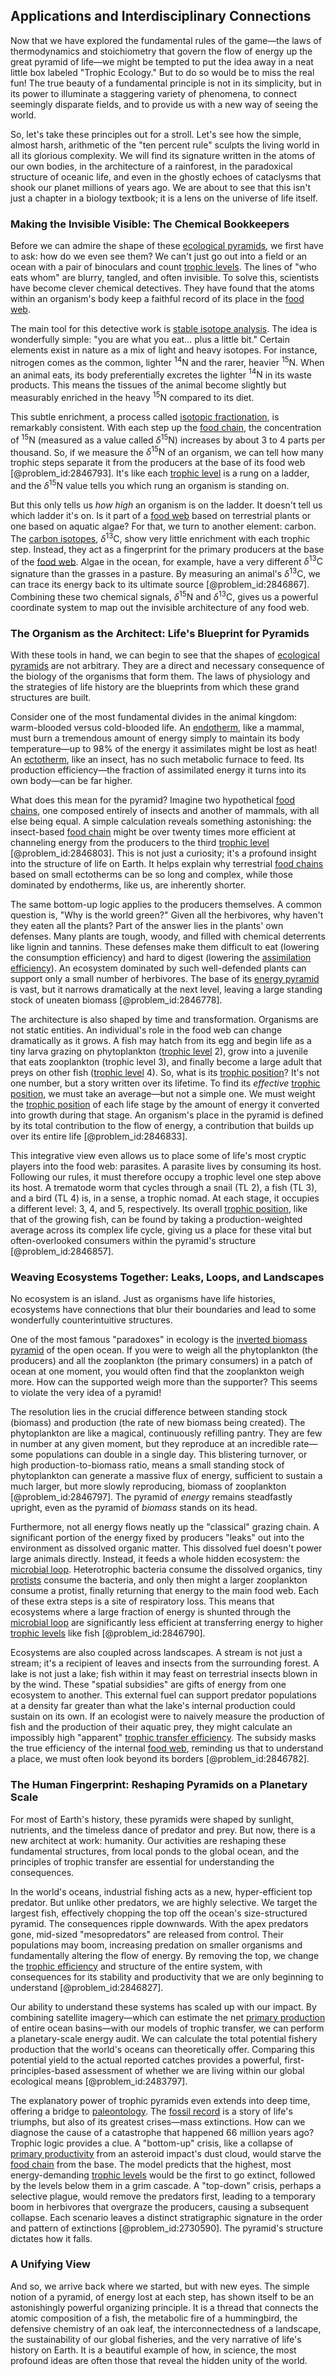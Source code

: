 ## Applications and Interdisciplinary Connections

Now that we have explored the fundamental rules of the game—the laws of thermodynamics and stoichiometry that govern the flow of energy up the great pyramid of life—we might be tempted to put the idea away in a neat little box labeled "Trophic Ecology." But to do so would be to miss the real fun! The true beauty of a fundamental principle is not in its simplicity, but in its power to illuminate a staggering variety of phenomena, to connect seemingly disparate fields, and to provide us with a new way of seeing the world.

So, let's take these principles out for a stroll. Let's see how the simple, almost harsh, arithmetic of the "ten percent rule" sculpts the living world in all its glorious complexity. We will find its signature written in the atoms of our own bodies, in the architecture of a rainforest, in the paradoxical structure of oceanic life, and even in the ghostly echoes of cataclysms that shook our planet millions of years ago. We are about to see that this isn't just a chapter in a biology textbook; it is a lens on the universe of life itself.

### Making the Invisible Visible: The Chemical Bookkeepers

Before we can admire the shape of these [ecological pyramids](@article_id:149662), we first have to ask: how do we even see them? We can't just go out into a field or an ocean with a pair of binoculars and count [trophic levels](@article_id:138225). The lines of "who eats whom" are blurry, tangled, and often invisible. To solve this, scientists have become clever chemical detectives. They have found that the atoms within an organism's body keep a faithful record of its place in the [food web](@article_id:139938).

The main tool for this detective work is [stable isotope analysis](@article_id:141344). The idea is wonderfully simple: "you are what you eat... plus a little bit." Certain elements exist in nature as a mix of light and heavy isotopes. For instance, nitrogen comes as the common, lighter ${}^{14}\text{N}$ and the rarer, heavier ${}^{15}\text{N}$. When an animal eats, its body preferentially excretes the lighter ${}^{14}\text{N}$ in its waste products. This means the tissues of the animal become slightly but measurably enriched in the heavy ${}^{15}\text{N}$ compared to its diet.

This subtle enrichment, a process called [isotopic fractionation](@article_id:155952), is remarkably consistent. With each step up the [food chain](@article_id:143051), the concentration of ${}^{15}\text{N}$ (measured as a value called $\delta^{15}\text{N}$) increases by about $3$ to $4$ parts per thousand. So, if we measure the $\delta^{15}\text{N}$ of an organism, we can tell how many trophic steps separate it from the producers at the base of its food web [@problem_id:2846793]. It's like each [trophic level](@article_id:188930) is a rung on a ladder, and the $\delta^{15}\text{N}$ value tells you which rung an organism is standing on.

But this only tells us *how high* an organism is on the ladder. It doesn't tell us which ladder it's on. Is it part of a [food web](@article_id:139938) based on terrestrial plants or one based on aquatic algae? For that, we turn to another element: carbon. The [carbon isotopes](@article_id:191629), $\delta^{13}\text{C}$, show very little enrichment with each trophic step. Instead, they act as a fingerprint for the primary producers at the base of the [food web](@article_id:139938). Algae in the ocean, for example, have a very different $\delta^{13}\text{C}$ signature than the grasses in a pasture. By measuring an animal's $\delta^{13}\text{C}$, we can trace its energy back to its ultimate source [@problem_id:2846867]. Combining these two chemical signals, $\delta^{15}\text{N}$ and $\delta^{13}\text{C}$, gives us a powerful coordinate system to map out the invisible architecture of any food web.

### The Organism as the Architect: Life's Blueprint for Pyramids

With these tools in hand, we can begin to see that the shapes of [ecological pyramids](@article_id:149662) are not arbitrary. They are a direct and necessary consequence of the biology of the organisms that form them. The laws of physiology and the strategies of life history are the blueprints from which these grand structures are built.

Consider one of the most fundamental divides in the animal kingdom: warm-blooded versus cold-blooded life. An [endotherm](@article_id:151015), like a mammal, must burn a tremendous amount of energy simply to maintain its body temperature—up to $98\%$ of the energy it assimilates might be lost as heat! An [ectotherm](@article_id:151525), like an insect, has no such metabolic furnace to feed. Its production efficiency—the fraction of assimilated energy it turns into its own body—can be far higher.

What does this mean for the pyramid? Imagine two hypothetical [food chains](@article_id:194189), one composed entirely of insects and another of mammals, with all else being equal. A simple calculation reveals something astonishing: the insect-based [food chain](@article_id:143051) might be over twenty times more efficient at channeling energy from the producers to the third [trophic level](@article_id:188930) [@problem_id:2846803]. This is not just a curiosity; it's a profound insight into the structure of life on Earth. It helps explain why terrestrial [food chains](@article_id:194189) based on small ectotherms can be so long and complex, while those dominated by endotherms, like us, are inherently shorter.

The same bottom-up logic applies to the producers themselves. A common question is, "Why is the world green?" Given all the herbivores, why haven't they eaten all the plants? Part of the answer lies in the plants' own defenses. Many plants are tough, woody, and filled with chemical deterrents like lignin and tannins. These defenses make them difficult to eat (lowering the consumption efficiency) and hard to digest (lowering the [assimilation efficiency](@article_id:192880)). An ecosystem dominated by such well-defended plants can support only a small number of herbivores. The base of its [energy pyramid](@article_id:190863) is vast, but it narrows dramatically at the next level, leaving a large standing stock of uneaten biomass [@problem_id:2846778].

The architecture is also shaped by time and transformation. Organisms are not static entities. An individual's role in the food web can change dramatically as it grows. A fish may hatch from its egg and begin life as a tiny larva grazing on phytoplankton ([trophic level](@article_id:188930) 2), grow into a juvenile that eats zooplankton (trophic level 3), and finally become a large adult that preys on other fish ([trophic level](@article_id:188930) 4). So, what is its [trophic position](@article_id:182389)? It's not one number, but a story written over its lifetime. To find its *effective* [trophic position](@article_id:182389), we must take an average—but not a simple one. We must weight the [trophic position](@article_id:182389) of each life stage by the amount of energy it converted into growth during that stage. An organism's place in the pyramid is defined by its total contribution to the flow of energy, a contribution that builds up over its entire life [@problem_id:2846833].

This integrative view even allows us to place some of life's most cryptic players into the food web: parasites. A parasite lives by consuming its host. Following our rules, it must therefore occupy a trophic level one step above its host. A trematode worm that cycles through a snail (TL 2), a fish (TL 3), and a bird (TL 4) is, in a sense, a trophic nomad. At each stage, it occupies a different level: 3, 4, and 5, respectively. Its overall [trophic position](@article_id:182389), like that of the growing fish, can be found by taking a production-weighted average across its complex life cycle, giving us a place for these vital but often-overlooked consumers within the pyramid's structure [@problem_id:2846857].

### Weaving Ecosystems Together: Leaks, Loops, and Landscapes

No ecosystem is an island. Just as organisms have life histories, ecosystems have connections that blur their boundaries and lead to some wonderfully counterintuitive structures.

One of the most famous "paradoxes" in ecology is the [inverted biomass pyramid](@article_id:149843) of the open ocean. If you were to weigh all the phytoplankton (the producers) and all the zooplankton (the primary consumers) in a patch of ocean at one moment, you would often find that the zooplankton weigh more. How can the supported weigh more than the supporter? This seems to violate the very idea of a pyramid!

The resolution lies in the crucial difference between standing stock (biomass) and production (the rate of new biomass being created). The phytoplankton are like a magical, continuously refilling pantry. They are few in number at any given moment, but they reproduce at an incredible rate—some populations can double in a single day. This blistering turnover, or high production-to-biomass ratio, means a small standing stock of phytoplankton can generate a massive flux of energy, sufficient to sustain a much larger, but more slowly reproducing, biomass of zooplankton [@problem_id:2846797]. The pyramid of *energy* remains steadfastly upright, even as the pyramid of *biomass* stands on its head.

Furthermore, not all energy flows neatly up the "classical" grazing chain. A significant portion of the energy fixed by producers "leaks" out into the environment as dissolved organic matter. This dissolved fuel doesn't power large animals directly. Instead, it feeds a whole hidden ecosystem: the [microbial loop](@article_id:140478). Heterotrophic bacteria consume the dissolved organics, tiny [protists](@article_id:153528) consume the bacteria, and only then might a larger zooplankton consume a protist, finally returning that energy to the main food web. Each of these extra steps is a site of respiratory loss. This means that ecosystems where a large fraction of energy is shunted through the [microbial loop](@article_id:140478) are significantly less efficient at transferring energy to higher [trophic levels](@article_id:138225) like fish [@problem_id:2846790].

Ecosystems are also coupled across landscapes. A stream is not just a stream; it's a recipient of leaves and insects from the surrounding forest. A lake is not just a lake; fish within it may feast on terrestrial insects blown in by the wind. These "spatial subsidies" are gifts of energy from one ecosystem to another. This external fuel can support predator populations at a density far greater than what the lake's internal production could sustain on its own. If an ecologist were to naively measure the production of fish and the production of their aquatic prey, they might calculate an impossibly high "apparent" [trophic transfer efficiency](@article_id:147584). The subsidy masks the true efficiency of the internal [food web](@article_id:139938), reminding us that to understand a place, we must often look beyond its borders [@problem_id:2846782].

### The Human Fingerprint: Reshaping Pyramids on a Planetary Scale

For most of Earth's history, these pyramids were shaped by sunlight, nutrients, and the timeless dance of predator and prey. But now, there is a new architect at work: humanity. Our activities are reshaping these fundamental structures, from local ponds to the global ocean, and the principles of trophic transfer are essential for understanding the consequences.

In the world's oceans, industrial fishing acts as a new, hyper-efficient top predator. But unlike other predators, we are highly selective. We target the largest fish, effectively chopping the top off the ocean's size-structured pyramid. The consequences ripple downwards. With the apex predators gone, mid-sized "mesopredators" are released from control. Their populations may boom, increasing predation on smaller organisms and fundamentally altering the flow of energy. By removing the top, we change the [trophic efficiency](@article_id:184465) and structure of the entire system, with consequences for its stability and productivity that we are only beginning to understand [@problem_id:2846827].

Our ability to understand these systems has scaled up with our impact. By combining satellite imagery—which can estimate the net [primary production](@article_id:143368) of entire ocean basins—with our models of trophic transfer, we can perform a planetary-scale energy audit. We can calculate the total potential fishery production that the world's oceans can theoretically offer. Comparing this potential yield to the actual reported catches provides a powerful, first-principles-based assessment of whether we are living within our global ecological means [@problem_id:2483797].

The explanatory power of trophic pyramids even extends into deep time, offering a bridge to [paleontology](@article_id:151194). The [fossil record](@article_id:136199) is a story of life's triumphs, but also of its greatest crises—mass extinctions. How can we diagnose the cause of a catastrophe that happened 66 million years ago? Trophic logic provides a clue. A "bottom-up" crisis, like a collapse of [primary productivity](@article_id:150783) from an asteroid impact's dust cloud, would starve the [food chain](@article_id:143051) from the base. The model predicts that the highest, most energy-demanding [trophic levels](@article_id:138225) would be the first to go extinct, followed by the levels below them in a grim cascade. A "top-down" crisis, perhaps a selective plague, would remove the predators first, leading to a temporary boom in herbivores that overgraze the producers, causing a subsequent collapse. Each scenario leaves a distinct stratigraphic signature in the order and pattern of extinctions [@problem_id:2730590]. The pyramid's structure dictates how it falls.

### A Unifying View

And so, we arrive back where we started, but with new eyes. The simple notion of a pyramid, of energy lost at each step, has shown itself to be an astonishingly powerful organizing principle. It is a thread that connects the atomic composition of a fish, the metabolic fire of a hummingbird, the defensive chemistry of an oak leaf, the interconnectedness of a landscape, the sustainability of our global fisheries, and the very narrative of life's history on Earth. It is a beautiful example of how, in science, the most profound ideas are often those that reveal the hidden unity of the world.